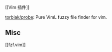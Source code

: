 


[[Vim 插件]]

[torbiak/probe](https://github.com/torbiak/probe): Pure VimL fuzzy file finder for vim.




## Misc

[[fzf.vim]]


